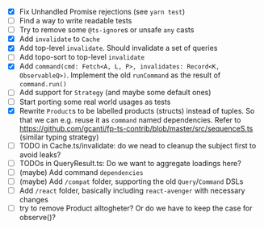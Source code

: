 - [x] Fix Unhandled Promise rejections (see `yarn test`)
- [ ] Find a way to write readable tests
- [ ] Try to remove some `@ts-ignore`s or unsafe `any` casts
- [x] Add `invalidate` to `Cache`
- [x] Add top-level `invalidate`. Should invalidate a set of queries
- [ ] Add topo-sort to top-level `invalidate`
- [x] Add `command(cmd: Fetch<A, L, P>, invalidates: Record<K, ObservableQ>)`. Implement the old `runCommand` as the result of `command.run()`
- [ ] Add support for `Strategy` (and maybe some default ones)
- [ ] Start porting some real world usages as tests
- [x] Rewrite `Product`s to be labelled products (structs) instead of tuples. So that we can e.g. reuse it as `command` named dependencies. Refer to https://github.com/gcanti/fp-ts-contrib/blob/master/src/sequenceS.ts (similar typing strategy)
- [ ] TODO in Cache.ts/invalidate: do we nead to cleanup the subject first to avoid leaks?
- [ ] TODOs in QueryResult.ts: Do we want to aggregate loadings here?
- [ ] (maybe) Add command `dependencies`
- [ ] (maybe) Add `/compat` folder, supporting the old `Query`/`Command` DSLs
- [ ] Add `/react` folder, basically including `react-avenger` with necessary changes
- [ ] try to remove Product alltogheter? Or do we have to keep the case for observe()?
